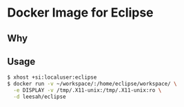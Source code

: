 # Docker Image for Eclipse

## Why

## Usage

```bash
$ xhost +si:localuser:eclipse
$ docker run -v ~/workspace/:/home/eclipse/workspace/ \
  -e DISPLAY -v /tmp/.X11-unix:/tmp/.X11-unix:ro \
  -d leesah/eclipse
```
